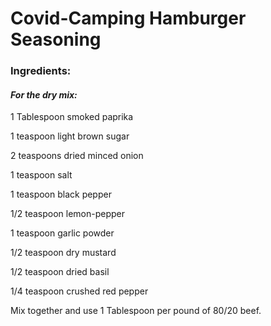 # Covid-Camping Hamburger Seasoning

### **Ingredients:**

#### _For the dry mix:_

1 Tablespoon smoked paprika

1 teaspoon light brown sugar

2 teaspoons dried minced onion

1 teaspoon salt

1 teaspoon black pepper

1/2 teaspoon lemon-pepper 

1 teaspoon garlic powder

1/2 teaspoon dry mustard

1/2 teaspoon dried basil

1/4 teaspoon crushed red pepper

Mix together and use 1 Tablespoon per pound of 80/20 beef. 
